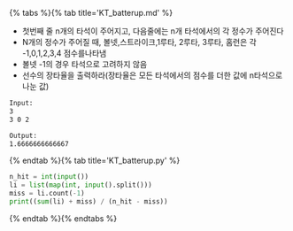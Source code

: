 {% tabs %}{% tab title='KT_batterup.md' %}

* 첫번째 줄 n개의 타석이 주어지고, 다음줄에는 n개 타석에서의 각 정수가 주어진다
* N개의 정수가 주어질 때, 볼넷,스트라이크,1루타, 2루타, 3루타, 홈런은 각 -1,0,1,2,3,4 점수를나타냄
* 볼넷 -1의 경우 타석으로 고려하지 않음
* 선수의 장타율을 출력하라(장타율은 모든 타석에서의 점수를 더한 값에 n타석으로 나눈 값)

```txt
Input:
3
3 0 2

Output:
1.6666666666667
```

{% endtab %}{% tab title='KT_batterup.py' %}

```py
n_hit = int(input())
li = list(map(int, input().split()))
miss = li.count(-1)
print((sum(li) + miss) / (n_hit - miss))
```

{% endtab %}{% endtabs %}
